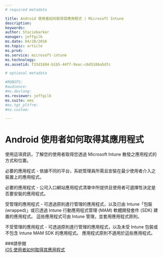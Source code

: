 ```yaml
---
# required metadata

title: Android 使用者如何取得其應用程式 | Microsoft Intune
description:
keywords:
author: Staciebarker
manager: jeffgilb
ms.date: 04/28/2016
ms.topic: article
ms.prod:
ms.service: microsoft-intune
ms.technology:
ms.assetid: f33d1684-b1b5-44f7-9aac-c6d5186a5d7c

# optional metadata

#ROBOTS:
#audience:
#ms.devlang:
ms.reviewer: jeffgilb
ms.suite: ems
#ms.tgt_pltfrm:
#ms.custom:

---
```



# Android 使用者如何取得其應用程式
使用這項資訊，了解您的使用者取得您透過 Microsoft Intune 散發之應用程式的方式和位置。 

必要的應用程式 - 依據不同的平台，系統管理員所需且安裝在最少使用者介入之裝置上的應用程式。

必要的應用程式 - 公司入口網站應用程式清單中所提供且使用者可選擇性決定是否要安裝的應用程式。

受管理的應用程式 - 可透過原則進行管理的應用程式，以及已由 Intune「包裝 (wrapped)」或已透過 Intune 行動應用程式管理 (MAM) 軟體開發套件 (SDK) 建置的應用程式。 這些應用程式可由 Intune 管理，並套用應用程式原則。

不受管理的應用程式 - 可透過原則進行管理的應用程式，以及未受 Intune 包裝或不包含 Intune MAM SDK 的應用程式。 應用程式原則不適用於這些應用程式。

###請參閱</br>
[iOS 使用者如何取得其應用程式](how-your-windows-users-get-their-apps.md)

<!--HONumber=May16_HO2-->


